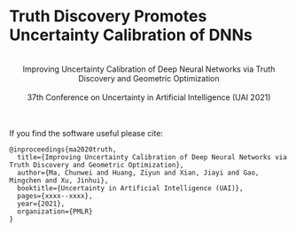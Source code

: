 # Truth Discovery Promotes Uncertainty Calibration of DNNs
<!---
-->

<br />

<div align="center">
  Improving Uncertainty Calibration of Deep Neural Networks via Truth Discovery and Geometric Optimization
</div>

<br />

<div align="center">
  37th Conference on Uncertainty in Artificial Intelligence (UAI 2021)
</div>

<br />
<br />

If you find the software useful please cite:

```
@inproceedings{ma2020truth,
  title={Improving Uncertainty Calibration of Deep Neural Networks via Truth Discovery and Geometric Optimization},
  author={Ma, Chunwei and Huang, Ziyun and Xian, Jiayi and Gao, Mingchen and Xu, Jinhui},
  booktitle={Uncertainty in Artificial Intelligence (UAI)},
  pages={xxxx--xxxx},
  year={2021},
  organization={PMLR}
}
```
